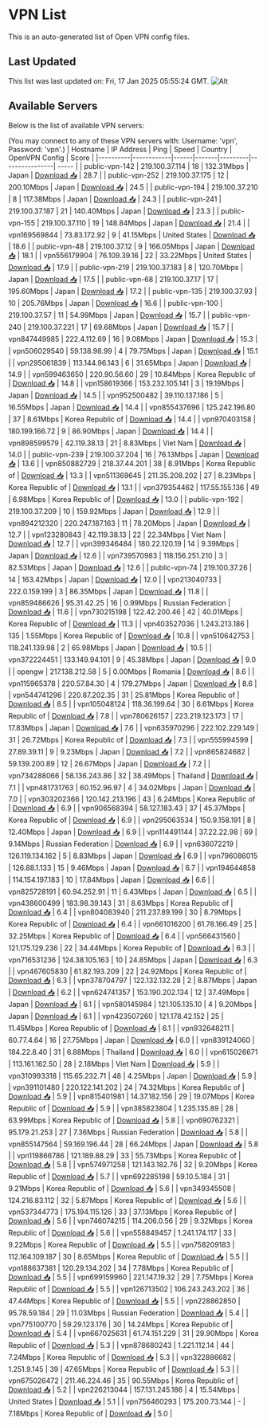 # VPN List

This is an auto-generated list of Open VPN config files.

## Last Updated

This list was last updated on: Fri, 17 Jan 2025 05:55:24 GMT.
![Alt](https://repobeats.axiom.co/api/embed/186b98318ef1479477931607c1ad7d823f12451f.svg "Repobeats analytics image")

## Available Servers

Below is the list of available VPN servers:

(You may connect to any of these VPN servers with: Username: 'vpn', Password: 'vpn'.)
| Hostname | IP Address | Ping | Speed | Country | OpenVPN Config | Score |
|----------|------------|------|-------|---------|----------------| ----- |
| public-vpn-142 | 219.100.37.114 | 18 | 132.31Mbps | Japan | [Download 📥](./configs/server_0_JP.ovpn) | 28.7 |
| public-vpn-252 | 219.100.37.175 | 12 | 200.10Mbps | Japan | [Download 📥](./configs/server_1_JP.ovpn) | 24.5 |
| public-vpn-194 | 219.100.37.210 | 8 | 117.38Mbps | Japan | [Download 📥](./configs/server_2_JP.ovpn) | 24.3 |
| public-vpn-241 | 219.100.37.187 | 21 | 140.40Mbps | Japan | [Download 📥](./configs/server_3_JP.ovpn) | 23.3 |
| public-vpn-155 | 219.100.37.110 | 19 | 148.84Mbps | Japan | [Download 📥](./configs/server_4_JP.ovpn) | 21.4 |
| vpn169569844 | 73.83.172.92 | 9 | 41.15Mbps | United States | [Download 📥](./configs/server_5_US.ovpn) | 18.6 |
| public-vpn-48 | 219.100.37.12 | 9 | 166.05Mbps | Japan | [Download 📥](./configs/server_6_JP.ovpn) | 18.1 |
| vpn556179904 | 76.109.39.16 | 22 | 33.22Mbps | United States | [Download 📥](./configs/server_7_US.ovpn) | 17.9 |
| public-vpn-219 | 219.100.37.183 | 8 | 120.70Mbps | Japan | [Download 📥](./configs/server_8_JP.ovpn) | 17.5 |
| public-vpn-68 | 219.100.37.17 | 17 | 195.60Mbps | Japan | [Download 📥](./configs/server_9_JP.ovpn) | 17.2 |
| public-vpn-135 | 219.100.37.93 | 10 | 205.76Mbps | Japan | [Download 📥](./configs/server_10_JP.ovpn) | 16.6 |
| public-vpn-100 | 219.100.37.57 | 11 | 54.99Mbps | Japan | [Download 📥](./configs/server_11_JP.ovpn) | 15.7 |
| public-vpn-240 | 219.100.37.221 | 17 | 69.68Mbps | Japan | [Download 📥](./configs/server_12_JP.ovpn) | 15.7 |
| vpn847449985 | 222.4.112.69 | 16 | 9.08Mbps | Japan | [Download 📥](./configs/server_13_JP.ovpn) | 15.3 |
| vpn506029540 | 59.138.98.99 | 4 | 79.75Mbps | Japan | [Download 📥](./configs/server_14_JP.ovpn) | 15.1 |
| vpn295061839 | 113.144.96.143 | 6 | 31.65Mbps | Japan | [Download 📥](./configs/server_15_JP.ovpn) | 14.9 |
| vpn599463650 | 220.90.56.60 | 29 | 10.84Mbps | Korea Republic of | [Download 📥](./configs/server_16_KR.ovpn) | 14.8 |
| vpn158619366 | 153.232.105.141 | 3 | 19.19Mbps | Japan | [Download 📥](./configs/server_17_JP.ovpn) | 14.5 |
| vpn952500482 | 39.110.137.186 | 5 | 16.55Mbps | Japan | [Download 📥](./configs/server_18_JP.ovpn) | 14.4 |
| vpn855437696 | 125.242.196.80 | 37 | 8.61Mbps | Korea Republic of | [Download 📥](./configs/server_19_KR.ovpn) | 14.4 |
| vpn970403158 | 180.199.166.72 | 9 | 86.90Mbps | Japan | [Download 📥](./configs/server_20_JP.ovpn) | 14.4 |
| vpn898599579 | 42.119.38.13 | 21 | 8.83Mbps | Viet Nam | [Download 📥](./configs/server_21_VN.ovpn) | 14.0 |
| public-vpn-239 | 219.100.37.204 | 16 | 76.13Mbps | Japan | [Download 📥](./configs/server_22_JP.ovpn) | 13.6 |
| vpn850882729 | 218.37.44.201 | 38 | 8.91Mbps | Korea Republic of | [Download 📥](./configs/server_23_KR.ovpn) | 13.3 |
| vpn511369645 | 211.35.208.202 | 27 | 8.23Mbps | Korea Republic of | [Download 📥](./configs/server_24_KR.ovpn) | 13.1 |
| vpn379354462 | 117.55.155.136 | 49 | 6.98Mbps | Korea Republic of | [Download 📥](./configs/server_25_KR.ovpn) | 13.0 |
| public-vpn-192 | 219.100.37.209 | 10 | 159.92Mbps | Japan | [Download 📥](./configs/server_26_JP.ovpn) | 12.9 |
| vpn894212320 | 220.247.187.163 | 11 | 78.20Mbps | Japan | [Download 📥](./configs/server_27_JP.ovpn) | 12.7 |
| vpn123280843 | 42.119.38.13 | 22 | 22.34Mbps | Viet Nam | [Download 📥](./configs/server_28_VN.ovpn) | 12.7 |
| vpn399346484 | 180.22.120.19 | 14 | 9.39Mbps | Japan | [Download 📥](./configs/server_29_JP.ovpn) | 12.6 |
| vpn739570983 | 118.156.251.210 | 3 | 82.53Mbps | Japan | [Download 📥](./configs/server_30_JP.ovpn) | 12.6 |
| public-vpn-74 | 219.100.37.26 | 14 | 163.42Mbps | Japan | [Download 📥](./configs/server_31_JP.ovpn) | 12.0 |
| vpn213040733 | 222.0.159.199 | 3 | 86.35Mbps | Japan | [Download 📥](./configs/server_32_JP.ovpn) | 11.8 |
| vpn859486626 | 95.31.42.25 | 16 | 0.99Mbps | Russian Federation | [Download 📥](./configs/server_33_RU.ovpn) | 11.6 |
| vpn730215198 | 122.42.200.46 | 42 | 40.01Mbps | Korea Republic of | [Download 📥](./configs/server_34_KR.ovpn) | 11.3 |
| vpn403527036 | 1.243.213.186 | 135 | 1.55Mbps | Korea Republic of | [Download 📥](./configs/server_35_KR.ovpn) | 10.8 |
| vpn510642753 | 118.241.139.98 | 2 | 65.98Mbps | Japan | [Download 📥](./configs/server_36_JP.ovpn) | 10.5 |
| vpn372224451 | 133.149.94.101 | 9 | 45.38Mbps | Japan | [Download 📥](./configs/server_37_JP.ovpn) | 9.0 |
| opengw | 217.138.212.58 | 5 | 0.00Mbps | Romania | [Download 📥](./configs/server_38_RO.ovpn) | 8.6 |
| vpn115965378 | 220.57.84.30 | 4 | 179.27Mbps | Japan | [Download 📥](./configs/server_39_JP.ovpn) | 8.6 |
| vpn544741296 | 220.87.202.35 | 31 | 25.81Mbps | Korea Republic of | [Download 📥](./configs/server_40_KR.ovpn) | 8.5 |
| vpn105048124 | 118.36.199.64 | 30 | 6.61Mbps | Korea Republic of | [Download 📥](./configs/server_41_KR.ovpn) | 7.8 |
| vpn780626157 | 223.219.123.173 | 17 | 17.83Mbps | Japan | [Download 📥](./configs/server_42_JP.ovpn) | 7.6 |
| vpn635970296 | 222.102.229.149 | 31 | 26.72Mbps | Korea Republic of | [Download 📥](./configs/server_43_KR.ovpn) | 7.3 |
| vpn555994599 | 27.89.39.11 | 9 | 9.23Mbps | Japan | [Download 📥](./configs/server_44_JP.ovpn) | 7.2 |
| vpn865824682 | 59.139.200.89 | 12 | 26.67Mbps | Japan | [Download 📥](./configs/server_45_JP.ovpn) | 7.2 |
| vpn734288066 | 58.136.243.86 | 32 | 38.49Mbps | Thailand | [Download 📥](./configs/server_46_TH.ovpn) | 7.1 |
| vpn481731763 | 60.152.96.97 | 4 | 34.02Mbps | Japan | [Download 📥](./configs/server_47_JP.ovpn) | 7.0 |
| vpn303202366 | 120.142.213.196 | 43 | 6.24Mbps | Korea Republic of | [Download 📥](./configs/server_48_KR.ovpn) | 6.9 |
| vpn906568394 | 58.127.183.43 | 37 | 45.37Mbps | Korea Republic of | [Download 📥](./configs/server_49_KR.ovpn) | 6.9 |
| vpn295063534 | 150.9.158.191 | 8 | 12.40Mbps | Japan | [Download 📥](./configs/server_50_JP.ovpn) | 6.9 |
| vpn114491144 | 37.22.22.98 | 69 | 9.14Mbps | Russian Federation | [Download 📥](./configs/server_51_RU.ovpn) | 6.9 |
| vpn636072219 | 126.119.134.162 | 5 | 8.83Mbps | Japan | [Download 📥](./configs/server_52_JP.ovpn) | 6.9 |
| vpn796086015 | 126.88.1.133 | 15 | 9.46Mbps | Japan | [Download 📥](./configs/server_53_JP.ovpn) | 6.7 |
| vpn194644858 | 114.154.197.183 | 10 | 17.84Mbps | Japan | [Download 📥](./configs/server_54_JP.ovpn) | 6.6 |
| vpn825728191 | 60.94.252.91 | 11 | 6.43Mbps | Japan | [Download 📥](./configs/server_55_JP.ovpn) | 6.5 |
| vpn438600499 | 183.98.39.143 | 31 | 8.63Mbps | Korea Republic of | [Download 📥](./configs/server_56_KR.ovpn) | 6.4 |
| vpn804083940 | 211.237.89.199 | 30 | 8.79Mbps | Korea Republic of | [Download 📥](./configs/server_57_KR.ovpn) | 6.4 |
| vpn661016200 | 61.78.166.49 | 25 | 32.25Mbps | Korea Republic of | [Download 📥](./configs/server_58_KR.ovpn) | 6.4 |
| vpn566431560 | 121.175.129.236 | 22 | 34.44Mbps | Korea Republic of | [Download 📥](./configs/server_59_KR.ovpn) | 6.3 |
| vpn716531236 | 124.38.105.163 | 10 | 24.85Mbps | Japan | [Download 📥](./configs/server_60_JP.ovpn) | 6.3 |
| vpn467605830 | 61.82.193.209 | 22 | 24.92Mbps | Korea Republic of | [Download 📥](./configs/server_61_KR.ovpn) | 6.3 |
| vpn378704797 | 122.132.132.28 | 2 | 8.87Mbps | Japan | [Download 📥](./configs/server_62_JP.ovpn) | 6.2 |
| vpn624741357 | 153.190.202.134 | 12 | 37.49Mbps | Japan | [Download 📥](./configs/server_63_JP.ovpn) | 6.1 |
| vpn580145984 | 121.105.135.10 | 4 | 9.20Mbps | Japan | [Download 📥](./configs/server_64_JP.ovpn) | 6.1 |
| vpn423507260 | 121.178.42.152 | 25 | 11.45Mbps | Korea Republic of | [Download 📥](./configs/server_65_KR.ovpn) | 6.1 |
| vpn932648211 | 60.77.4.64 | 16 | 27.75Mbps | Japan | [Download 📥](./configs/server_66_JP.ovpn) | 6.0 |
| vpn839124060 | 184.22.8.40 | 31 | 6.88Mbps | Thailand | [Download 📥](./configs/server_67_TH.ovpn) | 6.0 |
| vpn615026671 | 113.161.162.50 | 28 | 2.18Mbps | Viet Nam | [Download 📥](./configs/server_68_VN.ovpn) | 5.9 |
| vpn310993318 | 115.65.232.71 | 48 | 4.25Mbps | Japan | [Download 📥](./configs/server_69_JP.ovpn) | 5.9 |
| vpn391101480 | 220.122.141.202 | 24 | 74.32Mbps | Korea Republic of | [Download 📥](./configs/server_70_KR.ovpn) | 5.9 |
| vpn815401981 | 14.37.182.156 | 29 | 19.07Mbps | Korea Republic of | [Download 📥](./configs/server_71_KR.ovpn) | 5.9 |
| vpn385823804 | 1.235.135.89 | 28 | 63.99Mbps | Korea Republic of | [Download 📥](./configs/server_72_KR.ovpn) | 5.8 |
| vpn690762321 | 95.179.21.253 | 27 | 7.36Mbps | Russian Federation | [Download 📥](./configs/server_73_RU.ovpn) | 5.8 |
| vpn855147564 | 59.169.196.44 | 28 | 66.24Mbps | Japan | [Download 📥](./configs/server_74_JP.ovpn) | 5.8 |
| vpn119866786 | 121.189.88.29 | 33 | 55.73Mbps | Korea Republic of | [Download 📥](./configs/server_75_KR.ovpn) | 5.8 |
| vpn574971258 | 121.143.182.76 | 32 | 9.20Mbps | Korea Republic of | [Download 📥](./configs/server_76_KR.ovpn) | 5.7 |
| vpn692285198 | 59.10.5.184 | 31 | 9.21Mbps | Korea Republic of | [Download 📥](./configs/server_77_KR.ovpn) | 5.6 |
| vpn349345508 | 124.216.83.112 | 32 | 5.87Mbps | Korea Republic of | [Download 📥](./configs/server_78_KR.ovpn) | 5.6 |
| vpn537344773 | 175.194.115.126 | 33 | 37.13Mbps | Korea Republic of | [Download 📥](./configs/server_79_KR.ovpn) | 5.6 |
| vpn746074215 | 114.206.0.56 | 29 | 9.32Mbps | Korea Republic of | [Download 📥](./configs/server_80_KR.ovpn) | 5.6 |
| vpn558849457 | 1.241.174.117 | 33 | 9.22Mbps | Korea Republic of | [Download 📥](./configs/server_81_KR.ovpn) | 5.5 |
| vpn758209183 | 112.164.109.187 | 30 | 8.65Mbps | Korea Republic of | [Download 📥](./configs/server_82_KR.ovpn) | 5.5 |
| vpn188637381 | 120.29.134.202 | 34 | 7.78Mbps | Korea Republic of | [Download 📥](./configs/server_83_KR.ovpn) | 5.5 |
| vpn699159960 | 221.147.19.32 | 29 | 7.75Mbps | Korea Republic of | [Download 📥](./configs/server_84_KR.ovpn) | 5.5 |
| vpn126713502 | 106.243.243.202 | 36 | 47.44Mbps | Korea Republic of | [Download 📥](./configs/server_85_KR.ovpn) | 5.5 |
| vpn228862850 | 95.78.59.184 | 29 | 11.03Mbps | Russian Federation | [Download 📥](./configs/server_86_RU.ovpn) | 5.4 |
| vpn775100770 | 59.29.123.176 | 30 | 14.24Mbps | Korea Republic of | [Download 📥](./configs/server_87_KR.ovpn) | 5.4 |
| vpn667025631 | 61.74.151.229 | 31 | 29.90Mbps | Korea Republic of | [Download 📥](./configs/server_88_KR.ovpn) | 5.3 |
| vpn878680243 | 1.221.112.14 | 44 | 7.24Mbps | Korea Republic of | [Download 📥](./configs/server_89_KR.ovpn) | 5.3 |
| vpn322886682 | 1.251.9.145 | 39 | 47.65Mbps | Korea Republic of | [Download 📥](./configs/server_90_KR.ovpn) | 5.3 |
| vpn675026472 | 211.46.224.46 | 35 | 90.55Mbps | Korea Republic of | [Download 📥](./configs/server_91_KR.ovpn) | 5.2 |
| vpn226213044 | 157.131.245.186 | 4 | 15.54Mbps | United States | [Download 📥](./configs/server_92_US.ovpn) | 5.1 |
| vpn756460293 | 175.200.73.144 | - | 7.18Mbps | Korea Republic of | [Download 📥](./configs/server_93_KR.ovpn) | 5.0 |
